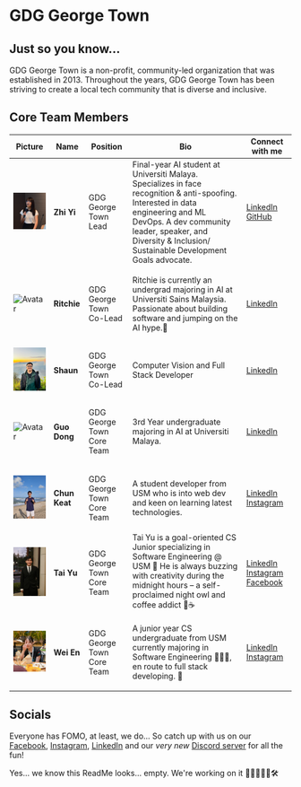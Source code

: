 # GDG George Town

## Just so you know...
GDG George Town is a non-profit, community-led organization that was established in 2013. Throughout the years, GDG George Town has been striving to create a local tech community that is diverse and inclusive.

## Core Team Members
| Picture | Name | Position | Bio | Connect with me |
|---------|------|----------|-----|-----------------|
| <img src="https://raw.githubusercontent.com/Google-Developer-Group-GeorgeTown/.github/main/profile/profile picture/ZhiYi.jpg" alt="Avatar" width="200"> | <p><b>Zhi Yi</b></p> | <p>GDG George Town Lead</p> | Final-year AI student at Universiti Malaya. Specializes in face recognition & anti-spoofing. Interested in data engineering and ML DevOps. A dev community leader, speaker, and Diversity & Inclusion/ Sustainable Development Goals advocate. | [LinkedIn](https://www.linkedin.com/in/zhi-yi-ho-081232183/) [GitHub](https://github.com/hozhiyi) |
| <img src="https://raw.githubusercontent.com/Google-Developer-Group-GeorgeTown/.github/main/profile/profile picture/Ritchie.jpg" alt="Avatar" width="200"> | <p><b>Ritchie</b></p> | <p>GDG George Town Co-Lead</p> | <p>Ritchie is currently an undergrad majoring in AI at Universiti Sains Malaysia. Passionate about building software and jumping on the AI hype.🤖</p> | [LinkedIn](https://www.linkedin.com/in/ritchie-p-892b31115/) |
| <img src="https://raw.githubusercontent.com/Google-Developer-Group-GeorgeTown/.github/main/profile/profile picture/Shaun.jpg" alt="Avatar" width="200"> | <p><b>Shaun</b></p> | <p>GDG George Town Co-Lead</p> | <p>Computer Vision and Full Stack Developer</p>  | [LinkedIn](https://www.linkedin.com/in/shaun-l-73a86612a/) |
| <img src="https://raw.githubusercontent.com/Google-Developer-Group-GeorgeTown/.github/main/profile/profile picture/GuoDong-min.png" alt="Avatar" width="200"> | <p><b>Guo Dong</b></p> | <p>GDG George Town Core Team</p> | 3rd Year undergraduate majoring in AI at Universiti Malaya. | [LinkedIn](https://www.linkedin.com/in/guodong-tan/) |
| <img src="https://raw.githubusercontent.com/Google-Developer-Group-GeorgeTown/.github/main/profile/profile picture/CK.jpg" alt="Avatar" width="200"> | <p><b>Chun Keat</b></p> | <p>GDG George Town Core Team</p> | <p> A student developer from USM who is into web dev and keen on learning latest technologies. </p> | [LinkedIn](https://www.linkedin.com/in/koaychunkeat/) [Instagram](https://instagram.com/koaykck)|
| <img src="https://raw.githubusercontent.com/Google-Developer-Group-GeorgeTown/.github/main/profile/profile picture/Tai Yu.jpg" alt="Avatar" width="200"> | <p><b>Tai Yu</b></p> | <p>GDG George Town Core Team</p> | Tai Yu is a goal-oriented CS Junior specializing in Software Engineering @ USM 🚀 He is always buzzing with creativity during the midnight hours – a self-proclaimed night owl and coffee addict 🦉☕ | [LinkedIn](https://www.linkedin.com/in/then-tai-yu/) [Instagram](https://www.instagram.com/thenty1109/) [Facebook](https://www.facebook.com/thentaiyu/)|
| <img src="https://raw.githubusercontent.com/Google-Developer-Group-GeorgeTown/.github/main/profile/profile picture/WeiEn.jpg" alt="Avatar" width="200">| <p><b>Wei En</b></p> | <p>GDG George Town Core Team</p> | <p>A junior year CS undergraduate from USM currently majoring in Software Engineering 👩🏻‍💻, en route to full stack developing. 🤖</p> | [LinkedIn](https://www.linkedin.com/in/looi-wei-en/) [Instagram](https://www.instagram.com/diminecjean2002)|

## Socials
Everyone has FOMO, at least, we do... So catch up with us on our [Facebook](https://www.facebook.com/gdggeorgetown), [Instagram](https://www.instagram.com/gdggeorgetown/), [LinkedIn](https://www.linkedin.com/company/gdg-george-town/?viewAsMember=true) and our *very new* [Discord server](https://discord.gg/BJ5b6kwejr) for all the fun!

Yes... we know this ReadMe looks... empty. We're working on it 👷‍♂️👷👩‍💻🛠️
